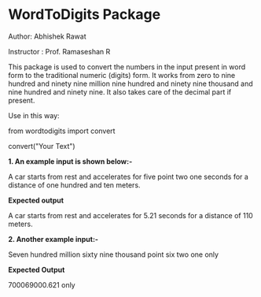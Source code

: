# WordToDigits Package

Author: Abhishek Rawat

Instructor : Prof. Ramaseshan R

This package is used to convert the numbers in the input present in word form to the traditional numeric (digits) form. It works from zero to nine hundred and ninety nine million nine  hundred and ninety nine thousand and nine hundred and ninety nine. It also takes care of the decimal part if present.

Use in this way: 

from wordtodigits import convert

convert("Your Text")


**1. An example input is shown below:-**

A car starts from rest and accelerates for five point two one seconds for a distance of one hundred and ten meters.  

**Expected output**

A car starts from rest and accelerates for 5.21 seconds for a distance of 110 meters.


**2. Another example input:-**

Seven hundred million sixty nine thousand point six two one only

**Expected Output**

700069000.621 only 
